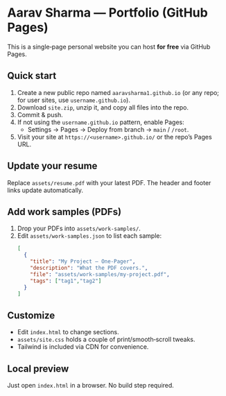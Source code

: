 # Aarav Sharma — Portfolio (GitHub Pages)

This is a single‑page personal website you can host **for free** via GitHub Pages.

## Quick start

1. Create a new public repo named `aaravsharma1.github.io` (or any repo; for user sites, use `username.github.io`).
2. Download `site.zip`, unzip it, and copy all files into the repo.
3. Commit & push.
4. If not using the `username.github.io` pattern, enable Pages:
   - Settings → Pages → Deploy from branch → `main` / `/root`.
5. Visit your site at `https://<username>.github.io/` or the repo’s Pages URL.

## Update your resume

Replace `assets/resume.pdf` with your latest PDF. The header and footer links update automatically.

## Add work samples (PDFs)

1. Drop your PDFs into `assets/work-samples/`.
2. Edit `assets/work-samples.json` to list each sample:
   ```json
   [
     {
       "title": "My Project — One‑Pager",
       "description": "What the PDF covers.",
       "file": "assets/work-samples/my-project.pdf",
       "tags": ["tag1","tag2"]
     }
   ]
   ```

## Customize

- Edit `index.html` to change sections.
- `assets/site.css` holds a couple of print/smooth‑scroll tweaks.
- Tailwind is included via CDN for convenience.

## Local preview

Just open `index.html` in a browser. No build step required.
